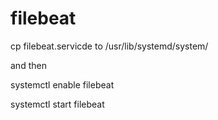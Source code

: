 # filebeat

cp filebeat.servicde to /usr/lib/systemd/system/

and then

systemctl enable filebeat

systemctl start filebeat
